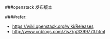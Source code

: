 ###openstack 发布版本

####refer:
- https://wiki.openstack.org/wiki/Releases
- http://www.cnblogs.com/ZisZ/p/3399773.html
